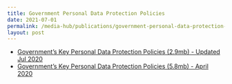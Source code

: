 ```yaml
---
title: Government Personal Data Protection Policies
date: 2021-07-01
permalink: /media-hub/publications/government-personal-data-protection-policies-apr20
layout: post
---
```

*  [Government’s Key Personal Data Protection Policies (2.9mb) - Updated Jul 2020](/files/publications/government-personal-data-protection-policies-jul21.pdf)
*   [Government’s Key Personal Data Protection Policies (5.8mb) - April 2020](files/publications/government-personal-data-protection-policies-Apr2020.pdf)